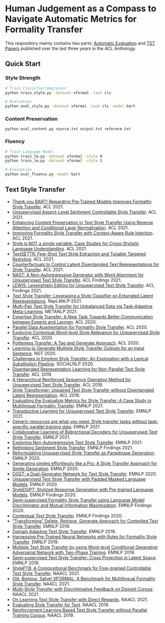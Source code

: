 # Human Judgement as a Compass to Navigate Automatic Metrics for Formality Transfer

This respository mainly contains two parts: [Automatic Evaluation](#start) and [TST Papers](#paper) published over the last three years in the ACL Anthology.

## <span id="start">Quick Start</span>
### Style Strength

```bash
# Train Classifier/Regressor
python train_style.py -dataset xformal -task cls

# Evaluation
python eval_style.py -dataset xformal -task cls -model bart
```

### Content Preservation
```
python eval_content.py source.txt output.txt referece.txt
```

### Fluency
```bash
# Train Language Model
python train_lm.py -dataset xformal -style 0
python train_lm.py -dataset xformal -style 1

# Evaluation
python eval_fluency.py -model bart 
```

## <span id="paper">Text Style Transfer</span>
- [Thank you BART! Rewarding Pre-Trained Models Improves Formality Style Transfer](https://aclanthology.org/2021.acl-short.62/). ACL 2021.
- [Unsupervised Aspect-Level Sentiment Controllable Style Transfer](https://anthology.aclweb.org/2020.aacl-main.33/). ACL 2021.
- [Enhancing Content Preservation in Text Style Transfer Using Reverse Attention and Conditional Layer Normalization](https://aclanthology.org/2021.acl-long.8/). ACL 2021.
- [Improving Formality Style Transfer with Context-Aware Rule Injection](https://aclanthology.org/2021.acl-long.124/). ACL 2021.
- [Style is NOT a single variable: Case Studies for Cross-Stylistic Language Understanding](https://aclanthology.org/2021.acl-long.185/). ACL 2021.
- [TextSETTR: Few-Shot Text Style Extraction and Tunable Targeted Restyling](https://aclanthology.org/2021.acl-long.293/). ACL 2021.
- [Counterfactuals to Control Latent Disentangled Text Representations for Style Transfer](https://aclanthology.org/2021.acl-short.7/). ACL 2021.
- [NAST: A Non-Autoregressive Generator with Word Alignment for Unsupervised Text Style Transfer](https://aclanthology.org/2021.findings-acl.138/). ACL Findings 2021.
- [LEWIS: Levenshtein Editing for Unsupervised Text Style Transfer](https://aclanthology.org/2021.findings-acl.344/). ACL Findings 2021.
- [Text Style Transfer: Leveraging a Style Classifier on Entangled Latent Representations](https://aclanthology.org/2021.repl4nlp-1.9/). RepL4NLP-2021.
- [Multi-Pair Text Style Transfer for Unbalanced Data via Task-Adaptive Meta-Learning](https://aclanthology.org/2021.metanlp-1.4/). METANLP 2021.
- [Expertise Style Transfer: A New Task Towards Better Communication between Experts and Laymen](https://aclanthology.org/2020.acl-main.100/). ACL 2020.
- [Parallel Data Augmentation for Formality Style Transfer](https://aclanthology.org/2020.acl-main.294/). ACL 2020.
- [Exploring Contextual Word-level Style Relevance for Unsupervised Style Transfer](https://aclanthology.org/2020.acl-main.639/). ACL 2020.
- [Politeness Transfer: A Tag and Generate Approach](https://aclanthology.org/2020.acl-main.169/). ACL 2020.
- [Learning to Generate Multiple Style Transfer Outputs for an Input Sentence](https://aclanthology.org/2020.ngt-1.2/). NGT 2020.
- [Challenges in Emotion Style Transfer: An Exploration with a Lexical Substitution Pipeline](https://aclanthology.org/2020.socialnlp-1.6/). SOCIALNLP 2020.
- [Disentangled Representation Learning for Non-Parallel Text Style Transfer](https://aclanthology.org/P19-1041/). ACL 2019.
- [A Hierarchical Reinforced Sequence Operation Method for Unsupervised Text Style Transfer](https://aclanthology.org/P19-1482/). ACL 2019.
- [Style Transformer: Unpaired Text Style Transfer without Disentangled Latent Representation](https://aclanthology.org/P19-1601/). ACL 2019.
- [Evaluating the Evaluation Metrics for Style Transfer: A Case Study in Multilingual Formality Transfer](https://aclanthology.org/2021.emnlp-main.100/). EMNLP 2021.
- [Transductive Learning for Unsupervised Text Style Transfer](https://aclanthology.org/2021.emnlp-main.195/). EMNLP 2021.
- [Generic resources are what you need: Style transfer tasks without task-specific parallel training data](https://aclanthology.org/2021.emnlp-main.349/). EMNLP 2021.
- [Collaborative Learning of Bidirectional Decoders for Unsupervised Text Style Transfer](https://aclanthology.org/2021.emnlp-main.729/). EMNLP 2021.
- [Exploring Non-Autoregressive Text Style Transfer](https://aclanthology.org/2021.emnlp-main.730/). EMNLP 2021.
- [Rethinking Sentiment Style Transfer](https://aclanthology.org/2021.findings-emnlp.135/). EMNLP Findings 2021.
- [Reformulating Unsupervised Style Transfer as Paraphrase Generation](https://aclanthology.org/2020.emnlp-main.55/). EMNLP 2020.
- [Generating similes effortlessly like a Pro: A Style Transfer Approach for Simile Generation](https://aclanthology.org/2020.emnlp-main.524/). EMNLP 2020.
- [DGST: a Dual-Generator Network for Text Style Transfer](https://aclanthology.org/2020.emnlp-main.578/). EMNLP 2020.
- [Unsupervised Text Style Transfer with Padded Masked Language Models](https://aclanthology.org/2020.emnlp-main.699/). EMNLP 2020.
- [StyleDGPT: Stylized Response Generation with Pre-trained Language Models](https://aclanthology.org/2020.findings-emnlp.140/). EMNLP Findings 2020.
- [Semi-supervised Formality Style Transfer using Language Model Discriminator and Mutual Information Maximization](https://aclanthology.org/2020.findings-emnlp.212/). EMNLP Findings 2020.
- [Contextual Text Style Transfer](https://aclanthology.org/2020.findings-emnlp.263/). EMNLP Findings 2020.
- [“Transforming” Delete, Retrieve, Generate Approach for Controlled Text Style Transfer](https://aclanthology.org/D19-1322/). EMNLP 2019.
- [Domain Adaptive Text Style Transfer](https://aclanthology.org/D19-1325/). EMNLP 2019.
- [Harnessing Pre-Trained Neural Networks with Rules for Formality Style Transfer](https://aclanthology.org/D19-1365/). EMNLP 2019.
- [Multiple Text Style Transfer by using Word-level Conditional Generative Adversarial Network with Two-Phase Training](https://aclanthology.org/D19-1366/). EMNLP 2019.
- [Semi-supervised Text Style Transfer: Cross Projection in Latent Space](https://aclanthology.org/D19-1499/). EMNLP 2019.
- [StylePTB: A Compositional Benchmark for Fine-grained Controllable Text Style Transfer](https://aclanthology.org/2021.naacl-main.171/). NAACL 2021.
- [Olá, Bonjour, Salve! XFORMAL: A Benchmark for Multilingual Formality Style Transfer](https://aclanthology.org/2021.naacl-main.256/). NAACL 2021.
- [Multi-Style Transfer with Discriminative Feedback on Disjoint Corpus](https://aclanthology.org/2021.naacl-main.275/). NAACL 2021.
- [On Learning Text Style Transfer with Direct Rewards](https://aclanthology.org/2021.naacl-main.337/). NAACL 2021.
- [Evaluating Style Transfer for Text](https://aclanthology.org/N19-1049/). NAACL 2019.
- [Reinforcement Learning Based Text Style Transfer without Parallel Training Corpus](https://aclanthology.org/N19-1320/). NAACL 2019.
